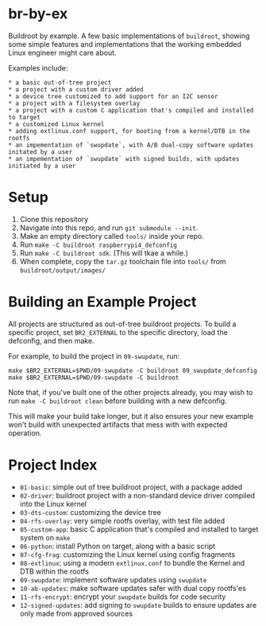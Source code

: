 # br-by-ex

Buildroot by example. A few basic implementations of `buildroot`, showing some simple features and implementations that the working embedded Linux engineer might care about. 

Examples include:

	* a basic out-of-tree project
	* a project with a custom driver added
	* a device tree customized to add support for an I2C sensor
	* a project with a filesystem overlay 
	* a project with a custom C application that's compiled and installed to target
	* a customized Linux kernel 
	* adding extlinux.conf support, for booting from a kernel/DTB in the rootfs
	* an impementation of `swupdate`, with A/B dual-copy software updates initated by a user
	* an impementation of `swupdate` with signed builds, with updates initiated by a user 

# Setup

1. Clone this repository
2. Navigate into this repo, and run `git submodule --init`.
3. Make an empty directory called `tools/` inside your repo.
4. Run `make -C buildroot raspberrypi4_defconfig`
5. Run `make -C buildroot sdk`. (This will tkae a while.)
6. When complete, copy the `tar.gz` toolchain file into `tools/` from `buildroot/output/images/`

# Building an Example Project

All projects are structured as out-of-tree buildroot projects. To build a specific project, set `BR2_EXTERNAL` to the specific directory, load the defconfig, and then make.

For example, to build the project in `09-swupdate`, run:

```
make $BR2_EXTERNAL=$PWD/09-swupdate -C buildroot 09_swupdate_defconfig
make $BR2_EXTERNAL=$PWD/09-swupdate -C buildroot
```

Note that, if you've built one of the other projects already, you may wish to run `make -C buildroot clean` before building with a new defconfig. 

This will make your build take longer, but it also ensures your new example won't build with unexpected artifacts that mess with with expected operation. 

# Project Index

- `01-basic`: simple out of tree buildroot project, with a package added
- `02-driver`: buildroot project with a non-standard device driver compiled into the Linux kernel
- `03-dts-custom`: customizing the device tree 
- `04-rfs-overlay`: very simple rootfs overlay, with test file added
- `05-custom-app`: basic C application that's compiled and installed to target system on `make`
- `06-python`: install Python on target, along with a basic script
- `07-cfg-frag`: customizing the Linux kernel using config fragments
- `08-extlinux`: using a modern `extlinux.conf` to bundle the Kernel and DTB within the rootfs
- `09-swupdate`: implement software updates using `swupdate`
- `10-ab-updates`: make software updates safer with dual copy rootfs'es 
- `11-rfs-encrypt`: encrypt your `swupdate` builds for code security
- `12-signed-updates`: add signing to `swupdate` builds to ensure updates are only made from approved sources

